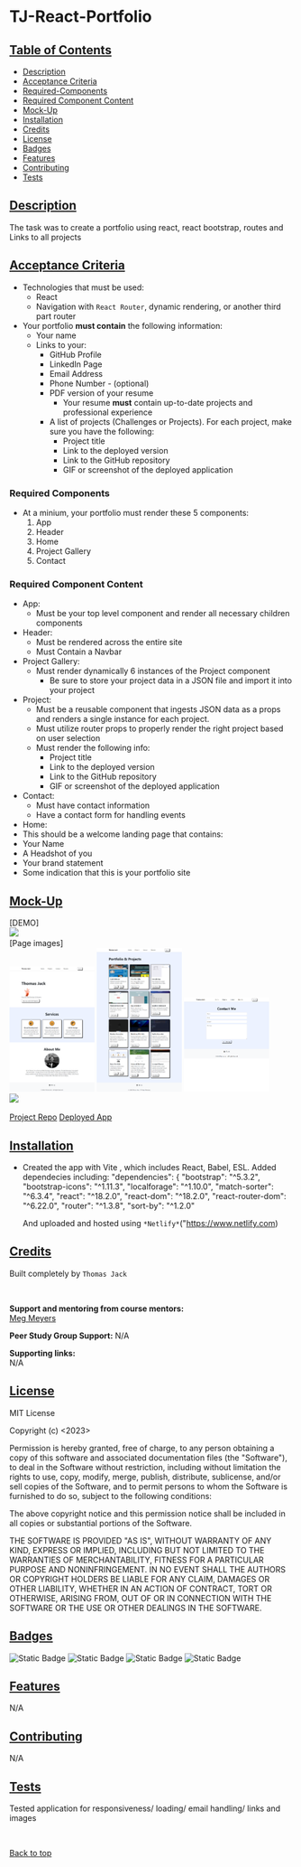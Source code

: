 # TJ-React-Portfolio

## [Table of Contents](#table-of-contents)

* [Description](#description)
* [Acceptance Criteria](#acceptance-criteria)
* [Required-Components](#required-component)
* [Required Component Content](#required-component-content)
* [Mock-Up](#mock-up)
* [Installation](#installation)
* [Credits](#credits)
* [License](#license)
* [Badges](#badges)
* [Features](#features)
* [Contributing](#contributing)
* [Tests](#tests)


## [Description](#description)
The task was to create a portfolio using react, react bootstrap, routes and Links to all projects

## [Acceptance Criteria](#acceptance-criteria)
* Technologies that must be used:
  * React
  * Navigation with `React Router`, dynamic rendering, or another third part router
* Your portfolio **must contain** the following information:
  * Your name
  * Links to your:
    * GitHub Profile
    * LinkedIn Page
    * Email Address
    * Phone Number - (optional)
    * PDF version of your resume
      * Your resume **must** contain up-to-date projects and professional experience
    * A list of projects (Challenges or Projects). For each project, make sure you have the following:
      * Project title
      * Link to the deployed version
      * Link to the GitHub repository
      * GIF or screenshot of the deployed application

### Required Components

* At a minium, your portfolio must render these 5 components:
  1. App
  2. Header
  4. Home
  5. Project Gallery
  6. Contact

### Required Component Content

* App:
  * Must be your top level component and render all necessary children components
* Header:
  * Must be rendered across the entire site
  * Must Contain a Navbar
* Project Gallery:
  * Must render dynamically 6 instances of the Project component
    * Be sure to store your project data in a JSON file and import it into your project
* Project:
  * Must be a reusable component that ingests JSON data as a props and renders a single instance for each project.
  * Must utilize router props to properly render the right project based on user selection
  * Must render the following info:
    * Project title
    * Link to the deployed version
    * Link to the GitHub repository
    * GIF or screenshot of the deployed application
* Contact:
  * Must have contact information
  * Have a contact form for handling events
* Home:
* This should be a welcome landing page that contains:
* Your Name
* A Headshot of you
* Your brand statement
* Some indication that this is your portfolio site

## [Mock-Up](#mock-up)
[DEMO]<br>
<img src='./public/assets/porfolio-demo.gif' width='30%'>
<br>
[Page images]
<br>
<img src='./public/assets/portfolio-react-home.png' width='30%'>
<img src='./public/assets/portfolio-projects.png' width='30%'>
<img src='./public/assets/portfolio-contact.png' width='30%'>
<br>
<img src='./assets/screenshot.png' width='30%'>

[Project Repo](https://github.com/quikstart86/TJ-Team-Profile-Generator)
[Deployed App](https://tj-react-portfolio.netlify.app/)


## [Installation](#installation)

* Created the app with Vite , which includes React, Babel, ESL. Added dependecies including:   "dependencies": {
    "bootstrap": "^5.3.2",
    "bootstrap-icons": "^1.11.3",
    "localforage": "^1.10.0",
    "match-sorter": "^6.3.4",
    "react": "^18.2.0",
    "react-dom": "^18.2.0",
    "react-router-dom": "^6.22.0",
    "router": "^1.3.8",
    "sort-by": "^1.2.0"

    And uploaded and hosted using `*Netlify*`("https://www.netlify.com)

## [Credits](#credits)

Built completely by `Thomas Jack`

<br>

**Support and mentoring from course mentors:**
<br>
[Meg Meyers](https://github.com/femke77)

**Peer Study Group Support:**
N/A

**Supporting links:** <br>
N/A

## [License](#license)

MIT License

Copyright (c) <2023> <Home-App>

Permission is hereby granted, free of charge, to any person obtaining a copy
of this software and associated documentation files (the "Software"), to deal
in the Software without restriction, including without limitation the rights
to use, copy, modify, merge, publish, distribute, sublicense, and/or sell
copies of the Software, and to permit persons to whom the Software is
furnished to do so, subject to the following conditions:

The above copyright notice and this permission notice shall be included in all
copies or substantial portions of the Software.

THE SOFTWARE IS PROVIDED "AS IS", WITHOUT WARRANTY OF ANY KIND, EXPRESS OR IMPLIED, INCLUDING BUT NOT LIMITED TO THE WARRANTIES OF MERCHANTABILITY, FITNESS FOR A PARTICULAR PURPOSE AND NONINFRINGEMENT. IN NO EVENT SHALL THE AUTHORS OR COPYRIGHT HOLDERS BE LIABLE FOR ANY CLAIM, DAMAGES OR OTHER LIABILITY, WHETHER IN AN ACTION OF CONTRACT, TORT OR OTHERWISE, ARISING FROM, OUT OF OR IN CONNECTION WITH THE SOFTWARE OR THE USE OR OTHER DEALINGS IN THE SOFTWARE.

## [Badges](#badges)

![Static Badge](https://img.shields.io/badge/JavaScript-orange)
![Static Badge](https://img.shields.io/badge/NODE-green)
![Static Badge](https://img.shields.io/badge/HTML-Pink)
![Static Badge](https://img.shields.io/badge/Bootstrap-red)


## [Features](#features)

N/A

## [Contributing](#contributing)
N/A

## [Tests](#tests)

Tested application for responsiveness/ loading/ email handling/ links and images

<br>

[Back to top](#top)